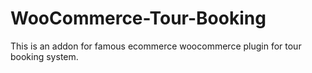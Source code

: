 # WooCommerce-Tour-Booking
This is an addon for famous ecommerce woocommerce plugin for tour booking system.
